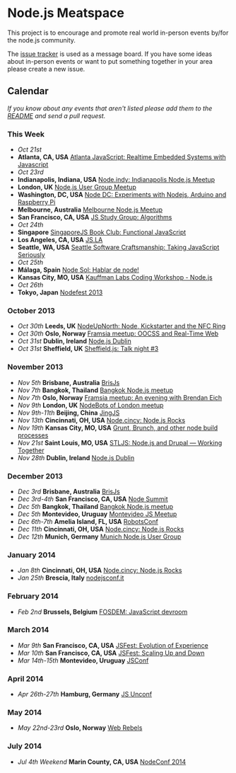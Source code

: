 Node.js Meatspace
==============

This project is to encourage and promote real world in-person events by/for the node.js community.

The [issue tracker](https://github.com/mikeal/node-meatspace/issues) is used as a message board. If you have some ideas about in-person events or want to put something together in your area please create a new issue.

## Calendar

*If you know about any events that aren't listed please add them to the [README](https://github.com/mikeal/node-meatspace/blob/gh-pages/README.md) and send a pull request.*

### This Week

* *Oct 21st*
 * **Atlanta, CA, USA** [Atlanta JavaScript: Realtime Embedded Systems with Javascript](http://www.meetup.com/AtlantaJavaScript/events/108340372/)
* *Oct 23rd*
 * **Indianapolis, Indiana, USA** [Node.indy: Indianapolis Node.js Meetup](http://www.meetup.com/Node-indy/events/119911582/)
 * **London, UK** [Node.js User Group Meetup](http://lnug.org/)
 * **Washington, DC, USA** [Node DC: Experiments with Nodejs, Arduino and Raspberry Pi](http://www.meetup.com/node-dc/events/140084212/)
 * **Melbourne, Australia** [Melbourne Node.js Meetup](http://www.meetup.com/MelbNodeJS/events/142955402/)
 * **San Francisco, CA, USA** [JS Study Group: Algorithms](http://www.meetup.com/hackreactor/events/138146392/)
* *Oct 24th*
 * **Singapore** [SingaporeJS Book Club: Functional JavaScript](http://www.meetup.com/Singapore-JS/events/144107602/)
 * **Los Angeles, CA, USA** [JS.LA](http://js.la/)
 * **Seattle, WA, USA** [Seattle Software Craftsmanship: Taking JavaScript Seriously](http://www.meetup.com/seattle-software-craftsmanship/events/143419342/)
* *Oct 25th*
 * **Málaga, Spain** [Node Sol: Hablar de node!](http://www.meetup.com/Node-Sol/events/142306452/)
 * **Kansas City, MO, USA** [Kauffman Labs Coding Workshop - Node.js](http://www.cvent.com/events/kauffman-labs-coding-workshop-node-js/event-summary-a415e1196ff94ac795afdbe8ad868a0f.aspx)
* *Oct 26th*
 * **Tokyo, Japan** [Nodefest 2013](http://nodefest.jp/)

### October 2013

* *Oct 30th* **Leeds, UK** [NodeUpNorth: Node, Kickstarter and the NFC Ring](http://www.meetup.com/NodeUpNorth/)
* *Oct 30th* **Oslo, Norway** [Framsia meetup: OOCSS and Real-Time Web](http://www.meetup.com/framsia/events/145829052/)
* *Oct 31st* **Dublin, Ireland** [Node.js Dublin](http://www.nodejsdublin.com/)
* *Oct 31st* **Sheffield, UK** [Sheffield.js: Talk night #3](http://www.meetup.com/Sheffield-js/)

### November 2013

* *Nov 5th* **Brisbane, Australia** [BrisJs](http://brisjs.com/)
* *Nov 7th* **Bangkok, Thailand** [Bangkok Node.js meetup](http://www.meetup.com/Bangkok-Node-js/)
* *Nov 7th* **Oslo, Norway** [Framsia meetup: An evening with Brendan Eich](http://www.meetup.com/framsia/events/147208922/)
* *Nov 9th* **London, UK** [NodeBots of London meetup](http://www.meetup.com/NodeBots-of-London/events/146831462)
* *Nov 9th-11th* **Beijing, China** [JingJS](http://jingjs.org/)
* *Nov 13th* **Cincinnati, OH, USA** [Node.cincy: Node.js Rocks](http://www.meetup.com/Node-cincy/events/qcnhgdyrpbrb/)
* *Nov 19th* **Kansas City, MO, USA** [Grunt, Brunch, and other node build processes](http://www.meetup.com/nodekc/events/145848952/)
* *Nov 21st* **Saint Louis, MO, USA** [STLJS: Node.js and Drupal — Working Together](http://www.meetup.com/STL-JS-meetup/events/123511772/)
* *Nov 28th* **Dublin, Ireland** [Node.js Dublin](http://www.nodejsdublin.com/)

### December 2013

* *Dec 3rd* **Brisbane, Australia** [BrisJs](http://brisjs.com/)
* *Dec 3rd-4th* **San Francisco, CA, USA** [Node Summit](http://nodesummit.com/)
* *Dec 5th* **Bangkok, Thailand** [Bangkok Node.js meetup](http://www.meetup.com/Bangkok-Node-js/)
* *Dec 5th* **Montevideo, Uruguay** [Montevideo JS Meetup](http://www.meetup.com/mvd-js/events/143854482/)
* *Dec 6th-7th* **Amelia Island, FL, USA** [RobotsConf](http://robotsconf.com/)
* *Dec 11th* **Cincinnati, OH, USA** [Node.cincy: Node.js Rocks](http://www.meetup.com/Node-cincy/events/qcnhgdyrqbpb/)
* *Dec 12th* **Munich, Germany** [Munich Node.js User Group](http://www.mnug.de/)

### January 2014
* *Jan 8th* **Cincinnati, OH, USA** [Node.cincy: Node.js Rocks](http://www.meetup.com/Node-cincy/events/qcnhgdyscblb/)
* *Jan 25th* **Brescia, Italy** [nodejsconf.it](http://nodejsconf.it)

### February 2014
* *Feb 2nd* **Brussels, Belgium** [FOSDEM: JavaScript devroom](http://fosdem14-js-devroom.github.io/)

### March 2014
* *Mar 9th* **San Francisco, CA, USA** [JSFest: Evolution of Experience](http://jsfest.com/)
* *Mar 10th* **San Francisco, CA, USA** [JSFest: Scaling Up and Down](http://jsfest.com/)
* *Mar 14th-15th* **Montevideo, Uruguay** [JSConf](http://jsconf.uy)

### April 2014
* *Apr 26th-27th* **Hamburg, Germany** [JS Unconf](http://2014.jsunconf.eu)

### May 2014
* *May 22nd-23rd* **Oslo, Norway** [Web Rebels](http://webrebels.org/)

### July 2014
* *Jul 4th Weekend* **Marin County, CA, USA** [NodeConf 2014](http://www.nodeconf.com)
